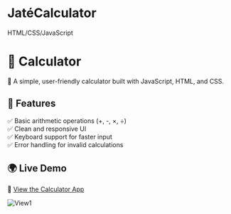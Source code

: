 # JatéCalculator

HTML/CSS/JavaScript

# 🧮 Calculator  
🚀 A simple, user-friendly calculator built with JavaScript, HTML, and CSS.

## 🔹 Features  
✅ Basic arithmetic operations (+, -, ×, ÷)  
✅ Clean and responsive UI  
✅ Keyboard support for faster input  
✅ Error handling for invalid calculations  

## 🌍 Live Demo  

🔗 [View the Calculator App](https://yourusername.github.io/calculator/)

![View1](https://github.com/user-attachments/assets/a8a8e092-3879-4429-8958-91028b784272)
